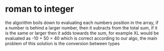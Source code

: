 # roman to integer 

the algorithm boils down to evaluating each numbers position in the array, if a number is behind a larger number, then  it subracts from the total sum, if it is the same or larger then it adds towards the sum, for example XL would be evaluated as -10 + 50 = 40 which is correct according to our algo, the main problem of this solution is the conversion between types